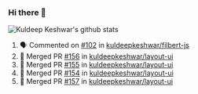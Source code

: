 ### Hi there 👋

<!--
**kuldeepkeshwar/kuldeepkeshwar** is a ✨ _special_ ✨ repository because its `README.md` (this file) appears on your GitHub profile.

Here are some ideas to get you started:

- 🔭 I’m currently working on ...
- 🌱 I’m currently learning ...
- 👯 I’m looking to collaborate on ...
- 🤔 I’m looking for help with ...
- 💬 Ask me about ...
- 📫 How to reach me: ...
- 😄 Pronouns: ...
- ⚡ Fun fact: ...
-->
![Kuldeep Keshwar's github stats](https://github-readme-stats.vercel.app/api?username=kuldeepkeshwar&show_icons=true)

<!--START_SECTION:activity-->
1. 🗣 Commented on [#102](https://github.com/kuldeepkeshwar/filbert-js/issues/102) in [kuldeepkeshwar/filbert-js](https://github.com/kuldeepkeshwar/filbert-js)
2. 🎉 Merged PR [#156](https://github.com/kuldeepkeshwar/layout-ui/pull/156) in [kuldeepkeshwar/layout-ui](https://github.com/kuldeepkeshwar/layout-ui)
3. 🎉 Merged PR [#155](https://github.com/kuldeepkeshwar/layout-ui/pull/155) in [kuldeepkeshwar/layout-ui](https://github.com/kuldeepkeshwar/layout-ui)
4. 🎉 Merged PR [#154](https://github.com/kuldeepkeshwar/layout-ui/pull/154) in [kuldeepkeshwar/layout-ui](https://github.com/kuldeepkeshwar/layout-ui)
5. 🎉 Merged PR [#157](https://github.com/kuldeepkeshwar/layout-ui/pull/157) in [kuldeepkeshwar/layout-ui](https://github.com/kuldeepkeshwar/layout-ui)
<!--END_SECTION:activity-->
